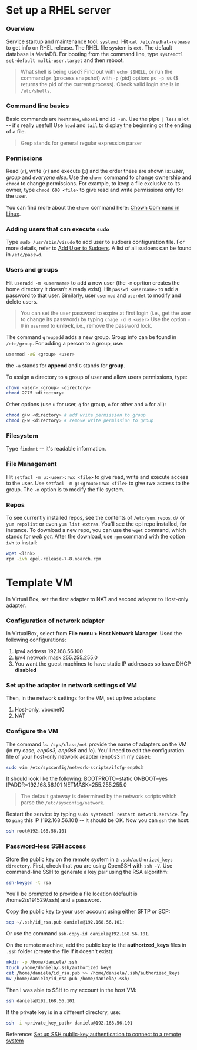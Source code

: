 # Set up a RHEL server

### Overview
Service startup and maintenance tool: `systemd`. Hit `cat /etc/redhat-release` to get info on RHEL release. The RHEL file system is `ext`. The default database is MariaDB. For booting from the command line, type `systemctl set-default multi-user.target` and then reboot. 

> What shell is being used? Find out with `echo $SHELL`, or run the command `ps` (process snapshot) with `-p` (pid) option: `ps -p $$` ($ returns the pid of the current process). Check valid login shells in `/etc/shells`.

### Command line basics
Basic commands are `hostname`, `whoami` and `id -un`. Use the pipe `| less` a lot -- it's really useful! Use `head` and `tail` to display the beginning or the ending of a file.

> Grep stands for general regular expression parser

### Permissions 

Read (`r`), write (`r`) and execute (`x`) and the order these are shown is: _user_, _group_ and _everyone else_. Use the `chown` command to change ownership and `chmod` to change permissions. For example, to keep a file exclusive to its owner, type `chmod 600 <file>` to give read and write permissions only for the user.

You can find more about the `chown` command here: [Chown Command in Linux](https://linuxize.com/post/linux-chown-command/).

### Adding users that can execute `sudo`
Type `sudo /usr/sbin/visudo` to add user to sudoers configuration file. For more details, refer to [Add User to Sudoers](https://phoenixnap.com/kb/how-to-create-add-sudo-user-centos). A list of all sudoers can be found in `/etc/passwd`.

### Users and groups
Hit `useradd -m <username>` to add a new user (the `-m` oprtion creates the home directory it doesn't already exist). Hit `passwd <username>` to add a password to that user. Similarly, user `usermod` and `userdel` to modify and delete users.

> You can set the user password to expire at first login (i.e., get the user to change its password) by typing `chage -d 0 <user>`
> Use the option `-U` in `usermod` to **unlock**, i.e., remove the password lock.

The command `groupadd` adds a new group. Group info can be found in `/etc/group`. For adding a person to a group, use:
```sh
usermod -aG <group> <user>
```
the `-a` stands for **append** and `G` stands for **group**.

To assign a directory to a group of user and allow users permissions, type:
```sh
chown <user>:<group> <directory>
chmod 2775 <directory>
```
Other options (use `u` for user, `g` for group, `o` for other and `a` for all):
```sh
chmod g+w <directory> # add write permission to group
chmod g-w <directory> # remove write permission to group
```

### Filesystem
Type `findmnt` -- it's readable information.

### File Management
Hit `setfacl -m u:<user>:rwx <file>` to give read, write and execute access to the user. Use `setfacl -m g:<group>:rwx <file>` to give rwx access to the group. The `-m` option is to modify the file system.

### Repos
To see currently installed repos, see the contents of `/etc/yum.repos.d/` or `yum repolist` or even `yum list extras`. You'll see the epl repo installed, for instance. To download a new repo, you can use the `wget` command, which stands for *web get*. After the download, use `rpm` command with the option `-ivh` to install:
```sh
wget <link>
rpm -ivh epel-release-7-8.noarch.rpm
```

# Template VM

In Virtual Box, set the first adapter to NAT and second adapter to Host-only adapter. 

### Configuration of network adapter

In VirtualBox, select from **File menu > Host Network Manager**. Used the following configurations:

1. Ipv4 address 192.168.56.100
2. Ipv4 network mask 255.255.255.0
3. You want the guest machines to have static IP addresses so leave DHCP **disabled**

### Set up the adapter in network settings of VM

Then, in the network settings for the VM, set up two adapters:
1. Host-only, vboxnet0
2. NAT

### Configure the VM

The command `ls /sys/class/net` provide the name of adapters on the VM (in my case, *enp0s3*, *enp0s8* and *lo*). You'll need to edit the configuration file of your host-only network adapter (enp0s3 in my case):
```sh
sudo vim /etc/sysconfig/network-scripts/ifcfg-enp0s3
```

It should look like the following:
BOOTPROTO=static
ONBOOT=yes
IPADDR=192.168.56.101
NETMASK=255.255.255.0

> The default gateway is determined by the network scripts which parse the `/etc/sysconfig/network`.

Restart the service by typing `sudo systemctl restart network.service`. Try to `ping` this IP (192.168.56.101) -- it should be OK. Now you can `ssh` the host:
```sh
ssh root@192.168.56.101
```

### Password-less SSH access
Store the public key on the remote system in a `.ssh/authorized_keys directory`. First, check that you are using OpenSSH with `ssh -V`. Use command-line SSH to generate a key pair using the RSA algorithm:
```sh
ssh-keygen -t rsa
```
You'll be prompted to provide a file location (default is /home2/s191529/.ssh) and a password.

Copy the public key to your user account using either SFTP or SCP:  
```sh
scp ~/.ssh/id_rsa.pub daniela@192.168.56.101:
```
Or use the command `ssh-copy-id daniela@192.168.56.101`.

On the remote machine, add the public key to the **authorized_keys** files in `.ssh` folder (create the file if it doesn't exist):
```sh
mkdir -p /home/daniela/.ssh
touch /home/daniela/.ssh/authorized_keys
cat /home/daniela/id_rsa.pub >> /home/daniela/.ssh/authorized_keys
mv /home/daniela/id_rsa.pub /home/daniela/.ssh/
```

Then I was able to SSH to my account in the host VM:
```sh
ssh daniela@192.168.56.101
```
If the private key is in a different directory, use:
```sh
ssh -i <private_key_path> daniela@192.168.56.101
```

Reference: [Set up SSH public-key authentication to connect to a remote system](https://kb.iu.edu/d/aews)